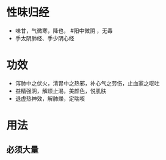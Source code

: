 # 性味归经
- 味甘，气微寒，降也， #阳中微阴 ，无毒
- 手太阴肺经、手少阴心经
# 功效
- 泻肺中之伏火，清胃中之热邪，补心气之劳伤，止血家之呕吐
- 益精强阴，解烦止渴，美颜色，悦肌肤
- 退虚热神效，解肺燥，定喘咳
# 用法
## 必须大量 